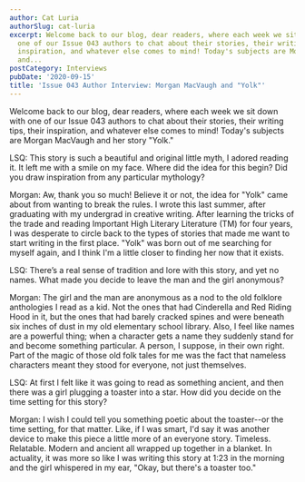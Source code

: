 ```yaml
---
author: Cat Luria
authorSlug: cat-luria
excerpt: Welcome back to our blog, dear readers, where each week we sit down with
  one of our Issue 043 authors to chat about their stories, their writing tips, their
  inspiration, and whatever else comes to mind! Today's subjects are Morgan MacVaugh
  and...
postCategory: Interviews
pubDate: '2020-09-15'
title: 'Issue 043 Author Interview: Morgan MacVaugh and "Yolk"'
---
```

Welcome back to our blog, dear readers, where each week we sit down with one of our Issue 043 authors to chat about their stories, their writing tips, their inspiration, and whatever else comes to mind! Today's subjects are Morgan MacVaugh and her story "Yolk."

LSQ: This story is such a beautiful and original little myth, I adored reading it. It left me with a smile on my face. Where did the idea for this begin? Did you draw inspiration from any particular mythology?

Morgan: Aw, thank you so much! Believe it or not, the idea for "Yolk" came about from wanting to break the rules. I wrote this last summer, after graduating with my undergrad in creative writing. After learning the tricks of the trade and reading Important High Literary Literature (TM) for four years, I was desperate to circle back to the types of stories that made me want to start writing in the first place. "Yolk" was born out of me searching for myself again, and I think I'm a little closer to finding her now that it exists.

LSQ: There’s a real sense of tradition and lore with this story, and yet no names. What made you decide to leave the man and the girl anonymous?

Morgan: The girl and the man are anonymous as a nod to the old folklore anthologies I read as a kid. Not the ones that had Cinderella and Red Riding Hood in it, but the ones that had barely cracked spines and were beneath six inches of dust in my old elementary school library. Also, I feel like names are a powerful thing; when a character gets a name they suddenly stand for and become something particular. A person, I suppose, in their own right. Part of the magic of those old folk tales for me was the fact that nameless characters meant they stood for everyone, not just themselves.

LSQ: At first I felt like it was going to read as something ancient, and then there was a girl plugging a toaster into a star. How did you decide on the time setting for this story?

Morgan: I wish I could tell you something poetic about the toaster--or the time setting, for that matter. Like, if I was smart, I'd say it was another device to make this piece a little more of an everyone story. Timeless. Relatable. Modern and ancient all wrapped up together in a blanket. In actuality, it was more so like I was writing this story at 1:23 in the morning and the girl whispered in my ear, "Okay, but there's a toaster too."